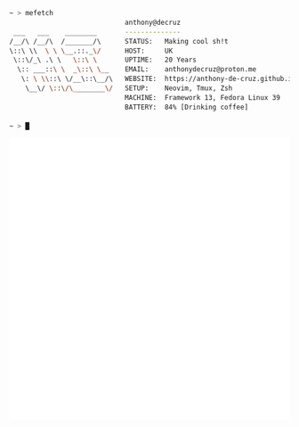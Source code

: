 <!--
**Anthony-de-cruz/Anthony-de-cruz** is a ✨ _special_ ✨ repository because its `README.md` (this file) appears on your GitHub profile.

Here are some ideas to get you started:

- 🔭 I’m currently working on ...
- 🌱 I’m currently learning ...
- 👯 I’m looking to collaborate on ...
- 🤔 I’m looking for help with ...
- 💬 Ask me about ...
- 📫 How to reach me: ...
- 😄 Pronouns: ...
- ⚡ Fun fact: ...
-->

<!--
# Hi
## My Setup
![Static Badge](https://img.shields.io/badge/OS-Linux-%23009b9e?style=for-the-badge&logo=Linux&logoColor=white)
![Static Badge](https://img.shields.io/badge/Distro-Fedora-%23009b9e?style=for-the-badge&logo=Fedora&logoColor=white)
![Static Badge](https://img.shields.io/badge/Shell-ZSH-%23009b9e?style=for-the-badge&logo=gnometerminal&logoColor=white)

![Static Badge](https://img.shields.io/badge/Editor-VS%20Code-%23009b9e?style=for-the-badge&logo=visualstudiocode&logoColor=white)
![Static Badge](https://img.shields.io/badge/Editor-Neovim-%23009b9e?style=for-the-badge&logo=neovim&logoColor=white)

![Static Badge](https://img.shields.io/badge/Tool-GIT-%23009b9e?style=for-the-badge&logo=GIT&logoColor=white)
![Static Badge](https://img.shields.io/badge/Tool-GITHUB-%23009b9e?style=for-the-badge&logo=GIThub&logoColor=white)

## Things I've Done
![Static Badge](https://img.shields.io/badge/Lang-Python-%23009b9e?style=for-the-badge&logo=Python&logoColor=white)
![Static Badge](https://img.shields.io/badge/Lang-Java-%23009b9e?style=for-the-badge&logo=Java&logoColor=white)
![Static Badge](https://img.shields.io/badge/Lang-Rust-%23009b9e?style=for-the-badge&logo=Rust&logoColor=white)
![Static Badge](https://img.shields.io/badge/Lang-C-%23009b9e?style=for-the-badge&logo=C&logoColor=white)
![Static Badge](https://img.shields.io/badge/Lang-C++-%23009b9e?style=for-the-badge&logo=C%2B%2B&logoColor=white)

![Static Badge](https://img.shields.io/badge/Lang-Javascript-%23009b9e?style=for-the-badge&logo=Javascript&logoColor=white)
![Static Badge](https://img.shields.io/badge/Web-HTML-%23009b9e?style=for-the-badge&logo=HTML5&logoColor=white)
![Static Badge](https://img.shields.io/badge/Web-CSS-%23009b9e?style=for-the-badge&logo=css3&logoColor=white)

![Static Badge](https://img.shields.io/badge/DB-PostgreSQL-%23009b9e?style=for-the-badge&logo=postgresql&logoColor=white)
-->

```sh
~ > mefetch
                             anthony@decruz
 ___   ___    ________       --------------
/__/\ /__/\  /_______/\      STATUS:   Making cool sh!t
\::\ \\  \ \ \__.::._\/      HOST:     UK
 \::\/_\ .\ \   \::\ \       UPTIME:   20 Years
  \:: ___::\ \  _\::\ \__    EMAIL:    anthonydecruz@proton.me
   \: \ \\::\ \/__\::\__/\   WEBSITE:  https://anthony-de-cruz.github.io/
    \__\/ \::\/\________\/   SETUP:    Neovim, Tmux, Zsh
                             MACHINE:  Framework 13, Fedora Linux 39
                             BATTERY:  84% [Drinking coffee]

~ > █
```
<p align="center">
  <img src="/github-metrics.svg" alt="Metrics">
</p>
